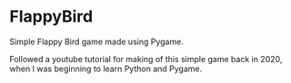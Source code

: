 # FlappyBird
Simple Flappy Bird game made using Pygame.

Followed a youtube tutorial for making of this simple game back in 2020, when I was beginning to learn Python and Pygame.
